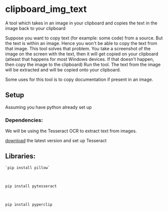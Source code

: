 # clipboard_img_text
A tool which takes in an image in your clipboard and copies the text in the image back to your clipboard

Suppose you want to copy text (for example: some code) from a source. But the text is within an image.
Hence you won't be able to copy the text from that image.
This tool solves that problem.
You take a screenshot of the image on the screen with the text, then it will get copied on your clipboard (atleast that happens for most Windows devices. If that doesn't happen, then copy the image to the clipboard)
Run the tool. The text from the image will be extracted and will be copied onto your clipboard.

Some uses for this tool is to copy documentation if present in an image.


## Setup

Assuming you have python already set up

### Dependencies:
  We will be using the Tesseract OCR to extract text from images. <br/>
  
  [download](https://digi.bib.uni-mannheim.de/tesseract/) the latest version and set up Tesseract
 
 
## Libraries:

    `pip install pillow`    
    
</br>

  `pip install pytesseract `
  
  
<br/>
   
  `pip install pyperclip`
